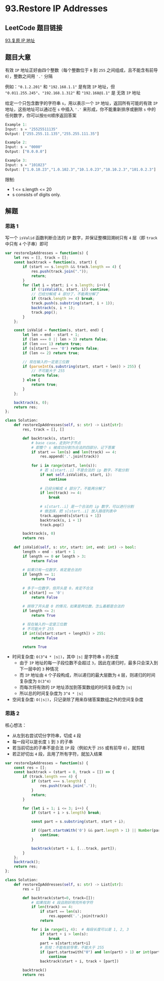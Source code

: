 # 93.Restore IP Addresses

## LeetCode 题目链接

[93.复原 IP 地址](https://leetcode.cn/problems/restore-ip-addresses/)

## 题目大意

有效 `IP` 地址正好由四个整数（每个整数位于 `0` 到 `255` 之间组成，且不能含有前导 `0`），整数之间用 `'.'` 分隔

例如：`"0.1.2.201"` 和 `"192.168.1.1"` 是有效 `IP` 地址，但 `"0.011.255.245"`、`"192.168.1.312"` 和 `"192.168@1.1"` 是 无效 `IP` 地址

给定一个只包含数字的字符串 `s`，用以表示一个 `IP` 地址，返回所有可能的有效 `IP` 地址，这些地址可以通过在 `s` 中插入 `'.'` 来形成，你不能重新排序或删除 `s` 中的任何数字，你可以按`任何`顺序返回答案

```js
Example 1:
Input: s = "25525511135"
Output: ["255.255.11.135","255.255.111.35"]

Example 2:
Input: s = "0000"
Output: ["0.0.0.0"]

Example 3:
Input: s = "101023"
Output: ["1.0.10.23","1.0.102.3","10.1.0.23","10.10.2.3","101.0.2.3"]
```

限制:
- 1 <= s.length <= 20
- s consists of digits only.

## 解题

### 思路 1

写一个 `isValid` 函数判断合法的 `IP` 数字，并保证整棵回溯树只有 `4` 层（即 `track` 中只有 `4` 个子串）即可

```js
var restoreIpAddresses = function(s) {
    let res = [], track = [];
    const backtrack = function(s, start) {
        if (start == s.length && track.length == 4) {
            res.push(track.join("."));
            return;
        }
        for (let i = start; i < s.length; i++) {
            if (!isValid(s, start, i)) continue;
            // 已经分解成 4 部分了，不能再分解了
            if (track.length >= 4) break;
            track.push(s.substring(start, i + 1));
            backtrack(s, i + 1);
            track.pop();
        }
    };

    const isValid = function(s, start, end) {
        let len = end - start + 1;
        if (len === 0 || len > 3) return false;
        if (len === 1) return true;
        if (s[start] === '0') return false;
        if (len <= 2) return true;

        // 现在输入的一定是三位数
        if (parseInt(s.substring(start, start + len)) > 255) {
            // 不可能大于 255
            return false;
        } else {
            return true;
        }
    };

    backtrack(s, 0);
    return res;
};
```
```python
class Solution:
    def restoreIpAddresses(self, s: str) -> List[str]:
        res, track = [], []

        def backtrack(s, start):
            # base case，走到叶子节点
            # 即整个 s 被成功分割为合法的四部分，记下答案
            if start == len(s) and len(track) == 4:
                res.append('.'.join(track))
            
            for i in range(start, len(s)):
                # 若 s[start..i] 不是合法的 ip 数字，不能分割
                if not self.isValid(s, start, i):
                    continue
                
                # 已经分解成 4 部分了，不能再分解了
                if len(track) >= 4:
                    break
                
                # s[start..i] 是一个合法的 ip 数字，可以进行分割
                # 做选择，把 s[start..i] 放入路径列表中
                track.append(s[start:i + 1])
                backtrack(s, i + 1)
                track.pop()

        backtrack(s, 0)
        return res
    
    def isValid(self, s: str, start: int, end: int) -> bool:
        length = end - start + 1
        if length == 0 or length > 3:
            return False
          
        # 如果只有一位数字，肯定是合法的
        if length == 1:
            return True
        
        # 多于一位数字，但开头是 0，肯定不合法
        if s[start] == '0':
            return False
        
        # 排除了开头是 0 的情况，如果是两位数，怎么着都是合法的
        if length <= 2:
            return True

        # 现在输入的一定是三位数
        # 不可能大于 255
        if int(s[start:start + length]) > 255:
            return False

        return True
```

- 时间复杂度: `O(3^4 * |s|)`，其中 `|s|` 是字符串 `s` 的长度
  - 由于 `IP` 地址的每一子段位数不会超过 `3`，因此在递归时，最多只会深入到下一层中的 `3` 种情况
  - 而 `IP` 地址由 `4` 个子段构成，所以递归的最大层数为 `4` 层，则递归的时间复杂度为 `O(3^4)`
  - 而每次将有效的 `IP` 地址添加到答案数组的时间复杂度为 `|s|`
  - 所以总的时间复杂度为 `3^4 * |s|`
- 空间复杂度: `O(|s|)`，只记录除了用来存储答案数组之外的空间复杂度

### 思路 2

核心想法：
- 从左到右尝试切分字符串，切成 `4` 段
- 每一段可以是长度 `1` 到 `3` 的子串
- 若当前切出的子串不是合法 `IP` 段（例如大于 `255` 或有前导 `0`），就剪枝
- 若正好切出 `4` 段，且用了所有字符，就加入结果

```js
var restoreIpAddresses = function(s) {
    const res = [];
    const backtrack = (start = 0, track = []) => {
        if (track.length === 4) {
            if (start === s.length) {
                res.push(track.join('.'));
            }
            return;
        }

        for (let i = 1; i <= 3; i++) {
            if (start + i > s.length) break;

            const part = s.substring(start, start + i);

            if ((part.startsWith('0') && part.length > 1) || Number(part) > 255) {
                continue;
            }

            backtrack(start + i, [...track, part]);
        }
    };
    backtrack();
    return res;
};
```
```python
class Solution:
    def restoreIpAddresses(self, s: str) -> List[str]:
        res = []

        def backtrack(start=0, track=[]):
            # 如果找到 4 段且刚好用完所有字符
            if len(track) == 4:
                if start == len(s):
                    res.append('.'.join(track))
                return

            for i in range(1, 4):  # 每段长度可以是 1, 2, 3
                if start + i > len(s):
                    break
                part = s[start:start+i]
                # 剪枝：不能有前导零，不能大于 255
                if (part.startswith("0") and len(part) > 1) or int(part) > 255:
                    continue
                backtrack(start + i, track + [part])

        backtrack()
        return res
```